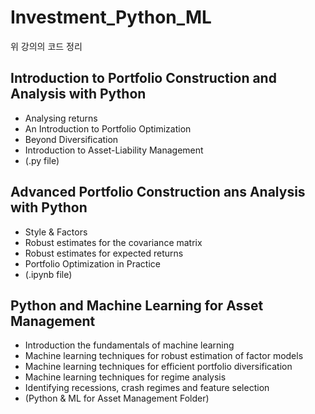 # Investment_Python_ML
위 강의의 코드 정리

## Introduction to Portfolio Construction and Analysis with Python
* Analysing returns
* An Introduction to Portfolio Optimization
* Beyond Diversification
* Introduction to Asset-Liability Management
* (.py file)

## Advanced Portfolio Construction ans Analysis with Python
* Style & Factors
* Robust estimates for the covariance matrix
* Robust estimates for expected returns
* Portfolio Optimization in Practice
* (.ipynb file)

## Python and Machine Learning for Asset Management
* Introduction the fundamentals of machine learning
* Machine learning techniques for robust estimation of factor models
* Machine learning techniques for efficient portfolio diversification
* Machine learning techniques for regime analysis
* Identifying recessions, crash regimes and feature selection
* (Python & ML for Asset Management Folder)
